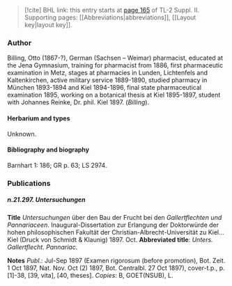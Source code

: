 > [!cite] BHL link: this entry starts at [page 165](https://www.biodiversitylibrary.org/item/103859#page/175/mode/1up) of TL-2 Suppl. II.
> Supporting pages: [[Abbreviations|abbreviations]], [[Layout key|layout key]].

### Author

Billing, Otto (1867-?), German (Sachsen – Weimar) pharmacist, educated at the Jena Gymnasium, training for pharmacist from 1886, first pharmaceutic examination in Metz, stages at pharmacies in Lunden, Lichtenfels and Kaltenkirchen, active military service 1889-1890, studied pharmacy in München 1893-1894 and Kiel 1894-1896, final state pharmaceutical examination 1895, working on a botanical thesis at Kiel 1895-1897, student with Johannes Reinke, Dr. phil. Kiel 1897. (*Billing*).

#### Herbarium and types

Unknown.

#### Bibliography and biography

Barnhart 1: 186; GR p. 63; LS 2974.

### Publications

##### n.21.297. Untersuchungen

**Title**
*Untersuchungen* über den Bau der Frucht bei den *Gallertflechten und Pannariaceen*. Inaugural-Dissertation zur Erlangung der Doktorwürde der hohen philosophischen Fakultät der Christian-Albrecht-Universität zu Kiel... Kiel (Druck von Schmidt & Klaunig) 1897. Oct.
**Abbreviated title**: *Unters. Gallertflecht. Pannariac.*

**Notes**
*Publ*.: Jul-Sep 1897 (Examen rigorosum (before promotion), Bot. Zeit. 1 Oct 1897, Nat. Nov. Oct (2) 1897, Bot. Centralbl. 27 Oct 1897), cover-t.p., p. \[1\]-38, \[39, vita\], \[40, theses\].
*Copies*: B, GOET(NSUB), L.

